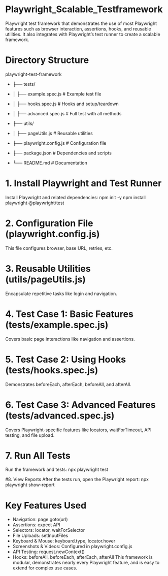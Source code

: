 ﻿# Playwright_Scalable_Testframework
Playwright test framework that demonstrates the use of most Playwright features such as browser interaction, assertions, hooks, and reusable utilities. It also integrates with Playwright’s test runner to create a scalable framework.

# Directory Structure

 playwright-test-framework
- ├── tests/
- │   ├── example.spec.js   # Example test file
- │   ├── hooks.spec.js     # Hooks and setup/teardown
- │   ├── advanced.spec.js  # Full test with all methods
  
- ├── utils/
- │   ├── pageUtils.js      # Reusable utilities
- ├── playwright.config.js  # Configuration file
- ├── package.json          # Dependencies and scripts
- └── README.md             # Documentation


# 1. Install Playwright and Test Runner
Install Playwright and related dependencies:
npm init -y
npm install playwright @playwright/test

# 2. Configuration File (playwright.config.js)
This file configures browser, base URL, retries, etc.

# 3. Reusable Utilities (utils/pageUtils.js)
Encapsulate repetitive tasks like login and navigation.

# 4. Test Case 1: Basic Features (tests/example.spec.js)
Covers basic page interactions like navigation and assertions.

# 5. Test Case 2: Using Hooks (tests/hooks.spec.js)
Demonstrates beforeEach, afterEach, beforeAll, and afterAll.

# 6. Test Case 3: Advanced Features (tests/advanced.spec.js)
Covers Playwright-specific features like locators, waitForTimeout, API testing, and file upload.

# 7. Run All Tests
Run the framework and tests:
npx playwright test

#8. View Reports
After the tests run, open the Playwright report:
npx playwright show-report

# Key Features Used
- Navigation: page.goto(url)
- Assertions: expect API
- Selectors: locator, waitForSelector
- File Uploads: setInputFiles
- Keyboard & Mouse: keyboard.type, locator.hover
- Screenshots & Videos: Configured in playwright.config.js
- API Testing: request.newContext()
- Hooks: beforeAll, beforeEach, afterEach, afterAll
This framework is modular, demonstrates nearly every Playwright feature, and is easy to extend for complex use cases.

